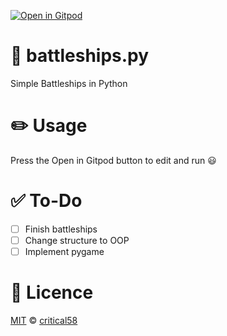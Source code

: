 [![Open in Gitpod](https://gitpod.io/button/open-in-gitpod.svg)](https://gitpod.io/#https://github.com/critical58/battleships.py)
# 🚢 battleships.py
Simple Battleships in Python

# ✏️ Usage
Press the Open in Gitpod button to edit and run	😃

# ✅ To-Do
- [ ] Finish battleships
- [ ] Change structure to OOP
- [ ] Implement pygame

# 📜 Licence 
[MIT](https://github.com/critical58/battleships.py/blob/main/LICENSE) © [critical58](https://github.com/critical58)
